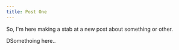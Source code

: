 ```yaml
---
title: Post One
---
```



So, I'm here making a stab at a new post about something or other.

DSomethoing here..

&nbsp;